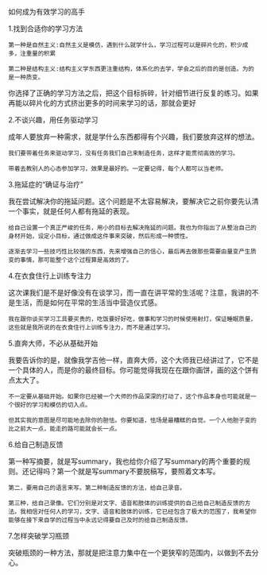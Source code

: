 如何成为有效学习的高手

1.找到合适你的学习方法

```
第一种是自然主义:自然主义是模仿，遇到什么就学什么，学习过程可以是碎片化的，积少成多，注重量的积累
```

```
第二种是结构主义:结构主义学东西更注重结构，体系化的去学，学会之后的目的是创造。为的是一种质变。
```

你选择了正确的学习方法之后，把这个目标拆碎，针对细节进行反复的练习。如果再能以碎片化的方式挤出更多的时间来学习的话，那就会更好

2.不谈兴趣，用任务驱动学习

成年人要放弃一种需求，就是学什么东西都得有个兴趣，我们要放弃这样的想法。

```
我们要带着任务来驱动学习，没有任务我们自己来制造任务，这样才能贯彻高效的学习。

带着去教别人的心态参加学习，效果是最好的。一定要记得，每个人都可以当老师。
```

3.拖延症的“确证与治疗”

我在尝试解决你的拖延问题。这个问题是不太容易解决，要解决它之前你要先认清一个事实，就是任何人都有拖延的表现。

```
给自己设置一个真正严峻的任务，用小的目标去解决拖延的问题。我也为你指出了从整治自己的身材开始，设定小目标，通过做成这件事来突破，然后形成一种惯性。

逐渐去学习一些技巧性比较强的东西，先来增强自己的信心，最后再去做那些需要由量变产生质变的事情，那可能整个这个过程算是高效的了。
```

4.在衣食住行上训练专注力

这次课我们是不是好像没有在谈学习，而一直在讲平常的生活呢？注意，我讲的不是生活，而是如何在平常的生活当中营造仪式感。

```
我在跟你谈买学习工具要买贵的，吃饭要好好吃，做事和学习的时候使用射灯，保证睡眠质量，这些就是我所说的在衣食住行上训练专注力，而不是通过学习。
```

5.直奔大师，不必从基础开始

我要告诉你的是，就像我学吉他一样，直奔大师，这个大师我已经讲过了，它不是一个具体的人，而是你的最终目标。你可能觉得我现在在跟你画饼，画的这个饼有点太大了。

```
不一定要从基础开始。如果你已经被一个大师的作品深深的打动了，这个作品本身也可能就是一个很好的学习和模仿的切入点。

但其实我的意图是尽可能地去除你的胆怯。你要知道，怯场是最糟糕的自觉。一个人他胆子变的比之前大一点，能走的路可能就会长一点。
```

6.给自己制造反馈

第一种写摘要，就是写summary，我也给你介绍了写summary的两个重要的规则。还记得吗？第一个就是写summary不要脱稿写，要照着文本写。

```
第二，要用自己的语言来写。第二种制造反馈的方法，给自己录音。

第三种，给自己录像。它们分别是对文字、语音和肢体的训练提供的自己给自己制造反馈的方法。我相信对任何人的学习，文字、语音和肢体的训练，它已经包含了极大的范围了，我希望你能够在接下来自学的过程当中永远记得要自己及时的给自己制造反馈。
```

7.怎样突破学习瓶颈

突破瓶颈的一种方法，那就是把注意力集中在一个更狭窄的范围内，以做到不去分心。

